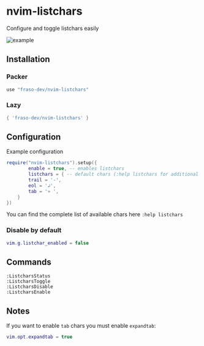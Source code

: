 # nvim-listchars

Configure and toggle listchars easily

![example](https://user-images.githubusercontent.com/116293603/225258794-e083246c-4262-474e-b68d-827da4d17fe0.gif)

## Installation

### Packer

```lua
use "fraso-dev/nvim-listchars"
```

### Lazy

```lua
{ 'fraso-dev/nvim-listchars' }
```

## Configuration

Example configuration

```lua
require("nvim-listchars").setup({
        enable = true, -- enables listchars
        listchars = { -- default chars (:help listchars for additional info)
	    trail = '-',
	    eol = '↲',
	    tab = '» ',
	}
})
```

You can find the complete list of available chars here `:help listchars`

### Disable by default

```lua
vim.g.listchar_enabled = false
```

## Commands

```
:ListcharsStatus
:ListcharsToggle
:ListcharsDisable
:ListcharsEnable
```

## Notes

If you want to enable `tab` chars you must enable `expandtab`:

```lua
vim.opt.expandtab = true
```
